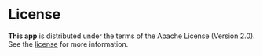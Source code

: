 # License

**This app** is distributed under the terms of the Apache License (Version 2.0). See the
[license](LICENSE.txt) for more information.
